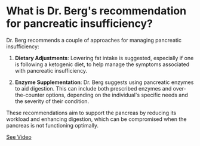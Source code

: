 # What is Dr. Berg's recommendation for pancreatic insufficiency?

Dr. Berg recommends a couple of approaches for managing pancreatic insufficiency:

1. **Dietary Adjustments**: Lowering fat intake is suggested, especially if one is following a ketogenic diet, to help manage the symptoms associated with pancreatic insufficiency.

2. **Enzyme Supplementation**: Dr. Berg suggests using pancreatic enzymes to aid digestion. This can include both prescribed enzymes and over-the-counter options, depending on the individual's specific needs and the severity of their condition.

These recommendations aim to support the pancreas by reducing its workload and enhancing digestion, which can be compromised when the pancreas is not functioning optimally.

 [See Video](https://www.youtube.com/embed/bnzb1pT9cY8)